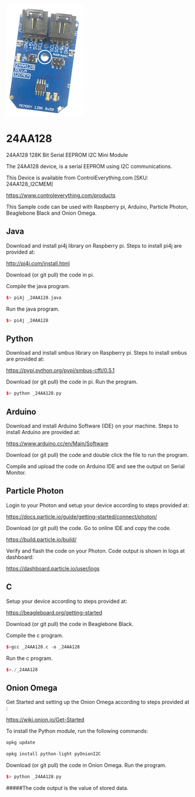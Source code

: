 [![24AA128](24AA128_I2CMEM.png)](https://www.controleverything.com/products)
# 24AA128
 24AA128 128K Bit Serial EEPROM I2C Mini Module
 
 The 24AA128 device, is a serial EEPROM using I2C communications.
 
 This Device is available from ControlEverything.com [SKU: 24AA128_I2CMEM]
 
 https://www.controleverything.com/products
 
 This Sample code can be used with Raspberry pi, Arduino, Particle Photon, Beaglebone Black and Onion Omega.

## Java

 Download and install pi4j library on Raspberry pi. Steps to install pi4j are provided at:
 
 http://pi4j.com/install.html
 
 Download (or git pull) the code in pi.
 
 Compile the java program.
 ```cpp
 $> pi4j _24AA128.java
 ```
 
 Run the java program.
 ```cpp
 $> pi4j _24AA128
 ```
 
## Python
 
 Download and install smbus library on Raspberry pi. Steps to install smbus are provided at:
 
 https://pypi.python.org/pypi/smbus-cffi/0.5.1
 
 Download (or git pull) the code in pi. Run the program.
 
 ```cpp
 $> python _24AA128.py
 ```
 
## Arduino
 
 Download and install Arduino Software (IDE) on your machine. Steps to install Arduino are provided at:
 
 https://www.arduino.cc/en/Main/Software
 
 Download (or git pull) the code and double click the file to run the program.
 
 Compile and upload the code on Arduino IDE and see the output on Serial Monitor.
 
 
## Particle Photon
 
 Login to your Photon and setup your device according to steps provided at:
 
 https://docs.particle.io/guide/getting-started/connect/photon/
 
 Download (or git pull) the code. Go to online IDE and copy the code.
 
 https://build.particle.io/build/
 
 Verify and flash the code on your Photon. Code output is shown in logs at dashboard:
 
 https://dashboard.particle.io/user/logs
 
 
## C
 
 Setup your device according to steps provided at:
 
 https://beagleboard.org/getting-started
 
 Download (or git pull) the code in Beaglebone Black.
 
 Compile the c program.
 ```cpp
 $>gcc _24AA128.c -o _24AA128
 ```
 Run the c program.
 ```cpp
 $>./_24AA128
 ```
 
 
 ## Onion Omega

Get Started and setting up the Onion Omega according to steps provided at :

https://wiki.onion.io/Get-Started

To install the Python module, run the following commands:
```cpp
opkg update
```
```cpp
opkg install python-light pyOnionI2C
```

Download (or git pull) the code in Onion Omega. Run the program.

```cpp
$> python _24AA128.py
```

#####The code output is the value of stored data.
